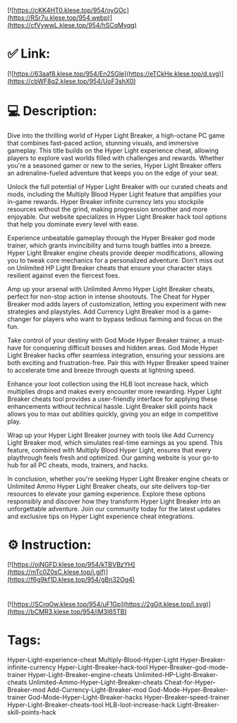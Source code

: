 [![https://cKK4HT0.klese.top/954/oyGOc](https://RSr7u.klese.top/954.webp)](https://cfVywwL.klese.top/954/hSCqMyqg)
# ✅ Link:
[![https://63aaf8.klese.top/954/En2SGle](https://eTCkHe.klese.top/d.svg)](https://cbWF8q2.klese.top/954/UoF3shX0)
# 💻 Description:
Dive into the thrilling world of Hyper Light Breaker, a high-octane PC game that combines fast-paced action, stunning visuals, and immersive gameplay. This title builds on the Hyper Light experience cheat, allowing players to explore vast worlds filled with challenges and rewards. Whether you're a seasoned gamer or new to the series, Hyper Light Breaker offers an adrenaline-fueled adventure that keeps you on the edge of your seat.



Unlock the full potential of Hyper Light Breaker with our curated cheats and mods, including the Multiply Blood Hyper Light feature that amplifies your in-game rewards. Hyper Breaker infinite currency lets you stockpile resources without the grind, making progression smoother and more enjoyable. Our website specializes in Hyper Light Breaker hack tool options that help you dominate every level with ease.



Experience unbeatable gameplay through the Hyper Breaker god mode trainer, which grants invincibility and turns tough battles into a breeze. Hyper Light Breaker engine cheats provide deeper modifications, allowing you to tweak core mechanics for a personalized adventure. Don't miss out on Unlimited HP Light Breaker cheats that ensure your character stays resilient against even the fiercest foes.



Amp up your arsenal with Unlimited Ammo Hyper Light Breaker cheats, perfect for non-stop action in intense shootouts. The Cheat for Hyper Breaker mod adds layers of customization, letting you experiment with new strategies and playstyles. Add Currency Light Breaker mod is a game-changer for players who want to bypass tedious farming and focus on the fun.



Take control of your destiny with God Mode Hyper Breaker trainer, a must-have for conquering difficult bosses and hidden areas. God Mode Hyper Light Breaker hacks offer seamless integration, ensuring your sessions are both exciting and frustration-free. Pair this with Hyper Breaker speed trainer to accelerate time and breeze through quests at lightning speed.



Enhance your loot collection using the HLB loot increase hack, which multiplies drops and makes every encounter more rewarding. Hyper Light Breaker cheats tool provides a user-friendly interface for applying these enhancements without technical hassle. Light Breaker skill points hack allows you to max out abilities quickly, giving you an edge in competitive play.



Wrap up your Hyper Light Breaker journey with tools like Add Currency Light Breaker mod, which simulates real-time earnings as you spend. This feature, combined with Multiply Blood Hyper Light, ensures that every playthrough feels fresh and optimized. Our gaming website is your go-to hub for all PC cheats, mods, trainers, and hacks.



In conclusion, whether you're seeking Hyper Light Breaker engine cheats or Unlimited Ammo Hyper Light Breaker cheats, our site delivers top-tier resources to elevate your gaming experience. Explore these options responsibly and discover how they transform Hyper Light Breaker into an unforgettable adventure. Join our community today for the latest updates and exclusive tips on Hyper Light experience cheat integrations.

# ⚙️ Instruction:
[![https://ojNGFD.klese.top/954/kTBVBzYH](https://mTc0Z0sC.klese.top/i.gif)](https://f6g9kf1D.klese.top/954/gBn32Og4)
#
[![https://SCrqOw.klese.top/954/uF1Gp](https://2gGjt.klese.top/l.svg)](https://bCMR3.klese.top/954/iM3I65TB)
# Tags:
Hyper-Light-experience-cheat Multiply-Blood-Hyper-Light Hyper-Breaker-infinite-currency Hyper-Light-Breaker-hack-tool Hyper-Breaker-god-mode-trainer Hyper-Light-Breaker-engine-cheats Unlimited-HP-Light-Breaker-cheats Unlimited-Ammo-Hyper-Light-Breaker-cheats Cheat-for-Hyper-Breaker-mod Add-Currency-Light-Breaker-mod God-Mode-Hyper-Breaker-trainer God-Mode-Hyper-Light-Breaker-hacks Hyper-Breaker-speed-trainer Hyper-Light-Breaker-cheats-tool HLB-loot-increase-hack Light-Breaker-skill-points-hack






